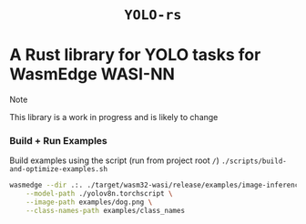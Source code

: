 <div align="center">
  <h1><code>YOLO-rs</code></h1>
  </p>
</div>

# A Rust library for YOLO tasks for WasmEdge WASI-NN

> [!NOTE]  
> This library is a work in progress and is likely to change


### Build + Run Examples 

Build examples using the script (run from project root `/`)
`./scripts/build-and-optimize-examples.sh`


```bash
wasmedge --dir .:. ./target/wasm32-wasi/release/examples/image-inference.wasm \
    --model-path ./yolov8n.torchscript \
    --image-path examples/dog.png \
    --class-names-path examples/class_names
```
